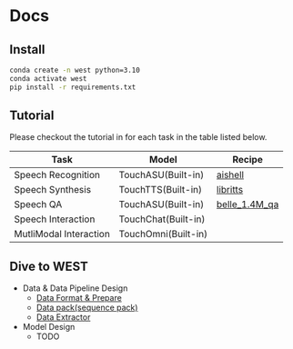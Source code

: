 # Docs

## Install

``` bash
conda create -n west python=3.10
conda activate west
pip install -r requirements.txt
```

## Tutorial

Please checkout the tutorial in for each task in the table listed below.

| Task                   | Model               | Recipe                                                                  |
|------------------------|---------------------|-------------------------------------------------------------------------|
| Speech Recognition     | TouchASU(Built-in)  | [aishell](examples/aishell/asr)                                         |
| Speech Synthesis       | TouchTTS(Built-in)  | [libritts](examples/libritts/tts)                                       |
| Speech QA              | TouchASU(Built-in)  | [belle_1.4M_qa](examples/belle_1.4M_qa)                                 |
| Speech Interaction     | TouchChat(Built-in) |                                                                         |
| MutliModal Interaction | TouchOmni(Built-in) |                                                                         |


## Dive to WEST

* Data & Data Pipeline Design
  * [Data Format & Prepare](./data_format.md)
  * [Data pack(sequence pack)](./data_pack.md)
  * [Data Extractor](./data_extractor.md)
* Model Design
  * TODO
